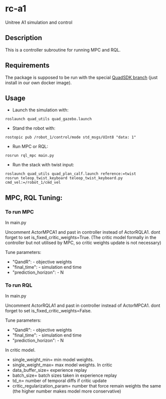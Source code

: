 # rc-a1
Unitree A1 simulation and control

## Description
This is a controller subroutine for running MPC and RQL.
## Requirements
The package is supposed to be run with the special [QuadSDK branch] (just install in our own docker image).
## Usage
 - Launch the simulation with:
```
roslaunch quad_utils quad_gazebo.launch
```
 - Stand the robot with:
```
rostopic pub /robot_1/control/mode std_msgs/UInt8 "data: 1"
```
 - Run MPC or RQL:
```
rosrun rql_mpc main.py
```
 - Run the stack with twist input:
```
roslaunch quad_utils quad_plan_calf.launch reference:=twist 
rosrun teleop_twist_keyboard teleop_twist_keyboard.py cmd_vel:=/robot_1/cmd_vel
```

## MPC, RQL Tuning:

### To run MPC
In main.py

Uncomment ActorMPCA1 and past in controller instead of ActorRQLA1.
dont forget to set is_fixed_critic_weights=True. (The critic model formally in the controller but not utilised by MPC, so critic weights update is not necessary)

Tune parameters:

- "QandR": - objective weights
- "final_time": - simulation end time
- "prediction_horizon": - N

### To run RQL
In main.py

Uncomment ActorRQLA1 and past in controller instead of ActorMPCA1.
dont forget to set is_fixed_critic_weights=False.



Tune parameters:

- "QandR": - objective weights
- "final_time": - simulation end time
- "prediction_horizon": - N

In critic model.
- single_weight_min= min model weights.
- single_weight_max= max model weights.
In critic
- data_buffer_size= experience replay
- batch_size= batch sizes taken in experience replay 
- td_n= number of temporal diffs if critic update
- critic_regularization_param= number that force remain weights the same (the higher number makes model more conservative)



[QuadSDK branch]: https://github.com/Slavoch/Legged_robotics/tree/calf